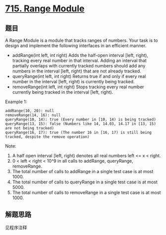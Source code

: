 # [715. Range Module](https://leetcode.com/problems/range-module/)

## 题目

A Range Module is a module that tracks ranges of numbers. Your task is to design and implement the following interfaces in an efficient manner.

- addRange(int left, int right) Adds the half-open interval [left, right), tracking every real number in that interval. Adding an interval that partially overlaps with currently tracked numbers should add any numbers in the interval [left, right) that are not already tracked.
- queryRange(int left, int right) Returns true if and only if every real number in the interval [left, right) is currently being tracked.
- removeRange(int left, int right) Stops tracking every real number currently being tracked in the interval [left, right).

Example 1:

```text
addRange(10, 20): null
removeRange(14, 16): null
queryRange(10, 14): true (Every number in [10, 14) is being tracked)
queryRange(13, 15): false (Numbers like 14, 14.03, 14.17 in [13, 15) are not being tracked)
queryRange(16, 17): true (The number 16 in [16, 17) is still being tracked, despite the remove operation)
```

Note:

1. A half open interval [left, right) denotes all real numbers left <= x < right.
1. 0 < left < right < 10^9 in all calls to addRange, queryRange, removeRange.
1. The total number of calls to addRange in a single test case is at most 1000.
1. The total number of calls to queryRange in a single test case is at most 5000.
1. The total number of calls to removeRange in a single test case is at most 1000.

## 解题思路

见程序注释
